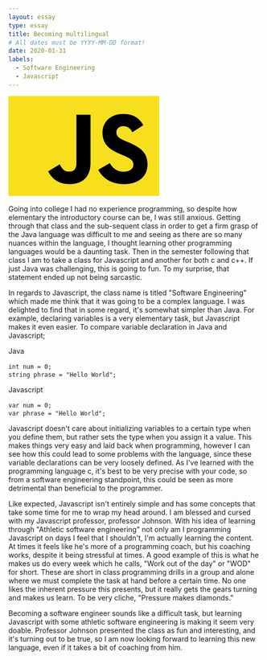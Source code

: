 ```yaml
---
layout: essay
type: essay
title: Becoming multilingual
# All dates must be YYYY-MM-DD format!
date: 2020-01-31
labels:
  - Software Engineering
  - Javascript
---
```


<img class="ui tiny right spaced image" src="../images/javascript.png">

Going into college I had no experience programming, so despite how elementary the introductory course can be, I was still anxious. Getting through that class and the sub-sequent class in order to get a firm grasp of the Java language was difficult to me and seeing as there are so many nuances within the language, I thought learning other programming languages would be a daunting task. Then in the semester following that class I am to take a class for Javascript and another for both c and c++. If just Java was challenging, this is going to fun. To my surprise, that statement ended up not being sarcastic.

In regards to Javascript, the class name is titled "Software Engineering" which made me think that it was going to be a complex language. I was delighted to find that in some regard, it's somewhat simpler than Java. For example, declaring variables is a very elementary task, but Javascript makes it even easier. To compare variable declaration in Java and Javascript;

Java
```
int num = 0;
string phrase = "Hello World";
```
Javascript
```
var num = 0;
var phrase = "Hello World";
```

Javascript doesn't care about initializing variables to a certain type when you define them, but rather sets the type when you assign it a value. This makes things very easy and laid back when programming, however I can see how this could lead to some problems with the language, since these variable declarations can be very loosely defined. As I've learned with the programming language c, it's best to be very precise with your code, so from a software engineering standpoint, this could be seen as more detrimental than beneficial to the programmer.

Like expected, Javascript isn't entirely simple and has some concepts that take some time for me to wrap my head around. I am blessed and cursed with my Javascript professor, professor Johnson. With his idea of learning through "Athletic software engineering" not only am I programming Javascript on days I feel that I shouldn't, I'm actually learning the content. At times it feels like he's more of a programming coach, but his coaching works, despite it being stressful at times. A good example of this is what he makes us do every week which he calls, "Work out of the day" or "WOD" for short. These are short in class programming drills in a group and alone where we must complete the task at hand before a certain time. No one likes the inherent pressure this presents, but it really gets the gears turning and makes us learn. To be very cliche, "Pressure makes diamonds."

Becoming a software engineer sounds like a difficult task, but learning Javascript with some athletic software engineering is making it seem very doable. Professor Johnson presented the class as fun and interesting, and it's turning out to be true, so I am now looking forward to learning this new language, even if it takes a bit of coaching from him.
